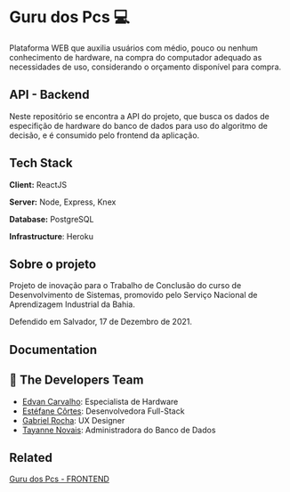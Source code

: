# Guru dos Pcs :computer:

Plataforma WEB que auxilia usuários com médio, pouco ou nenhum conhecimento de hardware, na compra do computador adequado as necessidades de uso, considerando o orçamento disponível para compra.



## API - Backend

Neste repositório se encontra a API do projeto, que busca os dados de especifição de hardware do banco de dados para uso do algoritmo de decisão, e é consumido pelo frontend da aplicação. 



## Tech Stack

**Client:** ReactJS

**Server:** Node, Express, Knex

**Database:** PostgreSQL

**Infrastructure**: Heroku




## Sobre o projeto

Projeto de inovação para o Trabalho de Conclusão do curso de Desenvolvimento de Sistemas, promovido pelo Serviço Nacional de Aprendizagem Industrial da Bahia.

Defendido em Salvador, 17 de Dezembro de 2021.



## Documentation




## 🚀 The Developers Team

- [Edvan Carvalho](https://www.github.com/dwdarak): Especialista de Hardware
- [Estéfane Côrtes](https://www.github.com/estefaneluz): Desenvolvedora Full-Stack
- [Gabriel Rocha](https://www.github.com/Gabriell-Rocha): UX Designer
- [Tayanne Novais](https://www.github.com/tayhsn): Administradora do Banco de Dados



## Related

[Guru dos Pcs - FRONTEND](https://github.com/estefaneluz/guru-dos-pcs-frontend)